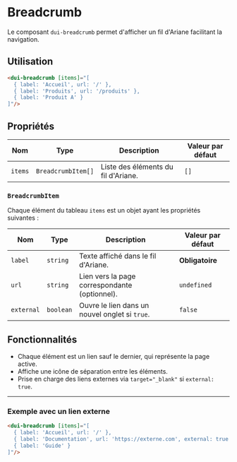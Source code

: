 # Breadcrumb

Le composant `dui-breadcrumb` permet d'afficher un fil d'Ariane facilitant la navigation.

## Utilisation

```html
<dui-breadcrumb [items]="[
  { label: 'Accueil', url: '/' },
  { label: 'Produits', url: '/produits' },
  { label: 'Produit A' }
]"/>
```

## Propriétés

| Nom    | Type               | Description                                      | Valeur par défaut |
|--------|--------------------|--------------------------------------------------|-------------------|
| `items` | `BreadcrumbItem[]` | Liste des éléments du fil d'Ariane.             | `[]` |

### `BreadcrumbItem`

Chaque élément du tableau `items` est un objet ayant les propriétés suivantes :

| Nom       | Type      | Description                                      | Valeur par défaut |
|-----------|----------|--------------------------------------------------|-------------------|
| `label`   | `string` | Texte affiché dans le fil d'Ariane.             | **Obligatoire** |
| `url`     | `string` | Lien vers la page correspondante (optionnel).    | `undefined` |
| `external` | `boolean` | Ouvre le lien dans un nouvel onglet si `true`.  | `false` |

## Fonctionnalités

- Chaque élément est un lien sauf le dernier, qui représente la page active.
- Affiche une icône de séparation entre les éléments.
- Prise en charge des liens externes via `target="_blank"` si `external: true`.

---

### Exemple avec un lien externe

```html
<dui-breadcrumb [items]="[
  { label: 'Accueil', url: '/' },
  { label: 'Documentation', url: 'https://externe.com', external: true },
  { label: 'Guide' }
]"/>
```


